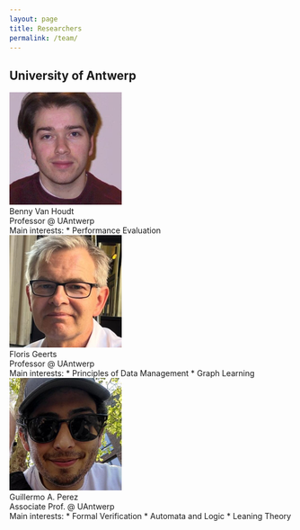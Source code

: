 ```yaml
---
layout: page
title: Researchers
permalink: /team/
---
```


## University of Antwerp
<div class="researcher">
<img src="/assets/benny.jpeg" alt="drawing" style="width:200px;"/><br/>
Benny Van Houdt<br/>
Professor @ UAntwerp<br/>
Main interests:
* Performance Evaluation
</div>

<div class="researcher">
<img src="/assets/fgeerts.jpeg" alt="drawing" style="width:200px;"/><br/>
Floris Geerts<br/>
Professor @ UAntwerp<br/>
Main interests:
* Principles of Data Management
* Graph Learning
</div>

<div class="researcher">
<img src="/assets/gap.jpeg" alt="drawing" style="width:200px;"/><br/>
Guillermo A. Perez<br/>
Associate Prof. @ UAntwerp<br/>
Main interests:
* Formal Verification
* Automata and Logic
* Leaning Theory
</div>
